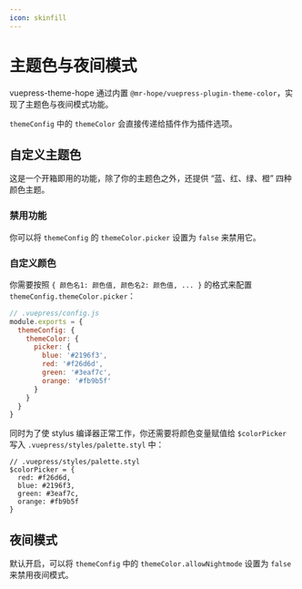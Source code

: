 ```yaml
---
icon: skinfill
---
```


# 主题色与夜间模式

vuepress-theme-hope 通过内置 `@mr-hope/vuepress-plugin-theme-color`，实现了主题色与夜间模式功能。

`themeConfig` 中的 `themeColor` 会直接传递给插件作为插件选项。

## 自定义主题色

这是一个开箱即用的功能，除了你的主题色之外，还提供 “蓝、红、绿、橙” 四种颜色主题。

### 禁用功能

你可以将 `themeConfig` 的 `themeColor.picker` 设置为 `false` 来禁用它。

### 自定义颜色

你需要按照 `{ 颜色名1: 颜色值, 颜色名2: 颜色值, ... }` 的格式来配置 `themeConfig.themeColor.picker`：

```js
// .vuepress/config.js
module.exports = {
  themeConfig: {
    themeColor: {
      picker: {
        blue: '#2196f3',
        red: '#f26d6d',
        green: '#3eaf7c',
        orange: '#fb9b5f'
      }
    }
  }
}
```

同时为了使 stylus 编译器正常工作，你还需要将颜色变量赋值给 `$colorPicker` 写入 `.vuepress/styles/palette.styl` 中：

```stylus
// .vuepress/styles/palette.styl
$colorPicker = {
  red: #f26d6d,
  blue: #2196f3,
  green: #3eaf7c,
  orange: #fb9b5f
}
```

## 夜间模式

默认开启，可以将 `themeConfig` 中的 `themeColor.allowNightmode` 设置为 `false` 来禁用夜间模式。

